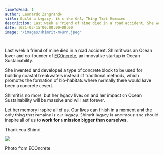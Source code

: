 ```yaml
---
timeToRead: 1
author: Leonardo Zangrando
title: Build a Legacy, it's the Only Thing That Remains
description: Last week a friend of mine died in a road accident. She was an Ocean lover.
date: 2021-03-15T00:00:00+00:00
image: "/images/shimrit-mourn.jpeg"

---
```

Last week a friend of mine died in a road accident. Shimrit was an Ocean lover and co-founder of [ECOncrete](https://econcretetech.com/), an innovative startup in Ocean Sustainability.

She invented and developed a type of concrete block to be used for building coastal breakwaters instead of traditional methods, which promotes the formation of bio-habitats where normally there would have been a concrete desert.

Shimrit is no more, but her legacy lives on and her impact on Ocean Sustainability will be massive and will last forever.

Let her memory inspire all of us. Our lives can finish in a moment and the only thing that remains is our legacy. Shimrit legacy is enormous and should inspire all of us to **work for a mission bigger than ourselves**.

Thank you Shimrit.

![](/images/shimrit-mourn.jpeg)

Photo from ECOncrete
